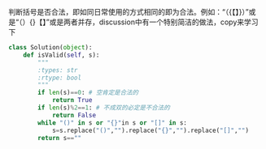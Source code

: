 判断括号是否合法，即如同日常使用的方式相同的即为合法。例如：“（{【】}）”或是“（）{}【】”或是两者并存，discussion中有一个特别简洁的做法，copy来学习下

```python
class Solution(object):
    def isValid(self, s):
        """
        :types: str
        :rtype: bool
        """
        if len(s)==0: # 空肯定是合法的
            return True
        if len(s)%2==1: # 不成双的必定是不合法的
            return False
        while "()" in s or "{}"in s or "[]" in s:
            s=s.replace("()","").replace("{}","").replace("[]","")
        return s==""
```
